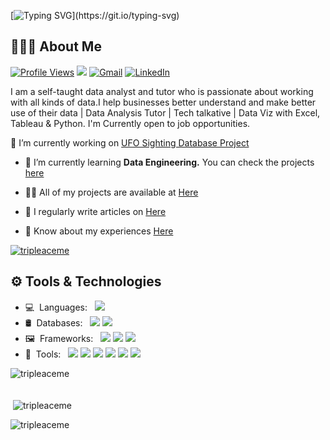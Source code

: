 [![Typing SVG](https://readme-typing-svg.herokuapp.com?color=56bff0&lines=👋+Hi+there%2C+I'm+Ayoade+%20Abel!)](https://git.io/typing-svg)
## 👨🏻‍💻 About Me
[![Profile Views](https://gpvc.arturio.dev/tripleaceme)](https://github.com/tripleaceme)  [<img src="https://img.shields.io/github/followers/tripleaceme?label=Followers" style=" float:left, margin-right:10px" />](https://github.com/tripleaceme)&nbsp;<a href="mailto:tripleaceme@gmail.com"><img alt="Gmail" src="https://img.shields.io/badge/Gmail-tripleaceme@gmail.com-blue?style=flat&logo=gmail&logoColor=EA4335"></a>&nbsp;<a href="https://www.linkedin.com/in/tripleaceme/"><img alt="LinkedIn" src="https://img.shields.io/badge/LinkedIn-Adegbite%20Ayoade%20Abel-blue?style=flat&logo=linkedin&logoColor=0A66C2"></a>

I am a self-taught data analyst and tutor  who is passionate about working with all kinds of data.I help businesses better understand and make better use of their data | Data Analysis Tutor | Tech talkative | Data Viz with Excel, Tableau & Python. I'm Currently open to job opportunities.


 🔭 I’m currently working on [UFO Sighting Database Project](https://github.com/tripleaceme/UFO-Sightings-Project)

- 🌱 I’m currently learning **Data Engineering.** You can check the projects [here](https://github.com/tripleaceme/Data-Engineering-Projects)

- 👨‍💻 All of my projects are available at [Here](https://github.com/tripleaceme?tab=repositories)

- 📝 I regularly write articles on [Here](https://www.linkedin.com/in/tripleaceme/)

- 📄 Know about my experiences [Here](https://drive.google.com/file/d/1uRoq1DDZabURHYexzEIMppNOlKVpptn4/view?usp=sharing)

<p align="justify"> <a href="https://github.com/ryo-ma/github-profile-trophy"><img src="https://github-profile-trophy.vercel.app/?username=tripleaceme" alt="tripleaceme" /></a> </p>

## ⚙ Tools & Technologies

- 💻&nbsp;&nbsp;Languages:&nbsp;&nbsp;&nbsp;[<img src="https://img.shields.io/badge/-Python-333333?style=flat&logo=python&logoColor=3776AB">](https://www.python.org/)&nbsp;
- 🛢&nbsp;&nbsp;Databases:&nbsp;&nbsp;&nbsp;[<img src="https://img.shields.io/badge/-PostgreSQL-333333?style=flat&logo=postgresql&logoColor=4169E1">](https://www.postgresql.org/)&nbsp;[<img src="https://img.shields.io/badge/-MySQL-333333?style=flat&logo=mysql&logoColor=4479A1">](https://www.mysql.com/)&nbsp;
- 🖼&nbsp;&nbsp;Frameworks:&nbsp;&nbsp;&nbsp;[<img src="https://img.shields.io/badge/-Pandas-333333?style=flat&logo=pandas&logoColor=150458">](https://pandas.pydata.org/)&nbsp;[<img src="https://img.shields.io/badge/-NumPy-333333?style=flat&logo=numpy&logoColor=013243">](https://numpy.org/)&nbsp;[<img src="https://img.shields.io/badge/-Apache&nbsp;Spark-333333?style=flat&logo=apachespark&logoColor=E25A1C">](https://spark.apache.org/)
- 🔧&nbsp;&nbsp;Tools:&nbsp;&nbsp;&nbsp;[<img src="http://img.shields.io/badge/-Git-333333?style=flat&logo=git&logoColor=F1502F">](https://git-scm.com/)&nbsp;[<img src="http://img.shields.io/badge/-GitHub-333333?style=flat&logo=github&logoColor=FFFFFF">](https://github.com/)&nbsp;[<img src="http://img.shields.io/badge/-VS%20Code-333333?style=flat&logo=visual%20studio%20code&logoColor=007ACC">](https://code.visualstudio.com/)&nbsp;[<img src="https://img.shields.io/badge/-Tableau-333333?style=flat&logo=tableau&logoColor=E97627">](https://www.tableau.com/)&nbsp;[<img src="https://img.shields.io/badge/-Jupyter-333333?style=flat&logo=jupyter&logoColor=F37626">](https://jupyter.org/)&nbsp;[<img src="https://img.shields.io/badge/-Markdown-333333?style=flat&logo=markdown&logoColor=FFFFFF">](https://www.markdownguide.org/)
<p>&nbsp;<img align="left" src="https://github-readme-stats.vercel.app/api/top-langs?username=tripleaceme&show_icons=true&locale=en&layout=compact" alt="tripleaceme" /></p>

<p>&nbsp;<img align="center" style="margin-top:20px;" src="https://github-readme-stats.vercel.app/api?username=tripleaceme&show_icons=true&locale=en" alt="tripleaceme" /></p>

<p><img align="center" src="https://github-readme-streak-stats.herokuapp.com/?user=tripleaceme&" alt="tripleaceme" /></p>
